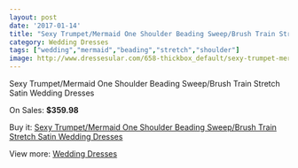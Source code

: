 ```yaml
---
layout: post
date: '2017-01-14'
title: "Sexy Trumpet/Mermaid One Shoulder Beading Sweep/Brush Train Stretch Satin Wedding Dresses"
category: Wedding Dresses
tags: ["wedding","mermaid","beading","stretch","shoulder"]
image: http://www.dressesular.com/658-thickbox_default/sexy-trumpet-mermaid-one-shoulder-beading-sweep-brush-train-stretch-satin-wedding-dresses.jpg
---
```

Sexy Trumpet/Mermaid One Shoulder Beading Sweep/Brush Train Stretch Satin Wedding Dresses

On Sales: **$359.98**
<a href="https://www.dressesular.com/wedding-dresses/166-sexy-trumpet-mermaid-one-shoulder-beading-sweep-brush-train-stretch-satin-wedding-dresses.html"><amp-img layout="responsive" width="600" height="600" src="//www.dressesular.com/658-thickbox_default/sexy-trumpet-mermaid-one-shoulder-beading-sweep-brush-train-stretch-satin-wedding-dresses.jpg" alt="Sexy Trumpet/Mermaid One Shoulder Beading Sweep/Brush Train Stretch Satin Wedding Dresses 0" /></a>
<a href="https://www.dressesular.com/wedding-dresses/166-sexy-trumpet-mermaid-one-shoulder-beading-sweep-brush-train-stretch-satin-wedding-dresses.html"><amp-img layout="responsive" width="600" height="600" src="//www.dressesular.com/661-thickbox_default/sexy-trumpet-mermaid-one-shoulder-beading-sweep-brush-train-stretch-satin-wedding-dresses.jpg" alt="Sexy Trumpet/Mermaid One Shoulder Beading Sweep/Brush Train Stretch Satin Wedding Dresses 1" /></a>
<a href="https://www.dressesular.com/wedding-dresses/166-sexy-trumpet-mermaid-one-shoulder-beading-sweep-brush-train-stretch-satin-wedding-dresses.html"><amp-img layout="responsive" width="600" height="600" src="//www.dressesular.com/660-thickbox_default/sexy-trumpet-mermaid-one-shoulder-beading-sweep-brush-train-stretch-satin-wedding-dresses.jpg" alt="Sexy Trumpet/Mermaid One Shoulder Beading Sweep/Brush Train Stretch Satin Wedding Dresses 2" /></a>
<a href="https://www.dressesular.com/wedding-dresses/166-sexy-trumpet-mermaid-one-shoulder-beading-sweep-brush-train-stretch-satin-wedding-dresses.html"><amp-img layout="responsive" width="600" height="600" src="//www.dressesular.com/659-thickbox_default/sexy-trumpet-mermaid-one-shoulder-beading-sweep-brush-train-stretch-satin-wedding-dresses.jpg" alt="Sexy Trumpet/Mermaid One Shoulder Beading Sweep/Brush Train Stretch Satin Wedding Dresses 3" /></a>

Buy it: [Sexy Trumpet/Mermaid One Shoulder Beading Sweep/Brush Train Stretch Satin Wedding Dresses](https://www.dressesular.com/wedding-dresses/166-sexy-trumpet-mermaid-one-shoulder-beading-sweep-brush-train-stretch-satin-wedding-dresses.html "Sexy Trumpet/Mermaid One Shoulder Beading Sweep/Brush Train Stretch Satin Wedding Dresses")

View more: [Wedding Dresses](https://www.dressesular.com/3-wedding-dresses "Wedding Dresses")